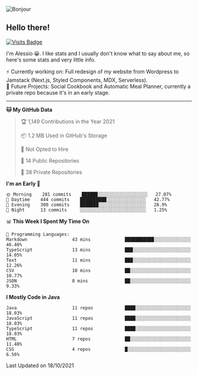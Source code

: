 ![Bonjour](https://i.redd.it/ayih4qogh2a51.png)

## Hello there!
[![Visits Badge](https://badges.pufler.dev/visits/PandaSekh/PandaSekh)](https://alessiofranceschi.me)

I'm Alessio 😀. I like stats and I usually don't know what to say about me, so here's some stats and very little info.

⚡ Currently working on: Full redesign of my website from Wordpress to Jamstack (Next.js, Styled Components, MDX, Serverless).  
🤔 Future Projects: Social Cookbook and Automatic Meal Planner, currently a private repo because it's in an early stage.

---

<!--START_SECTION:waka-->
**🐱 My GitHub Data** 

> 🏆 1,149 Contributions in the Year 2021
 > 
> 📦 1.2 MB Used in GitHub's Storage 
 > 
> 🚫 Not Opted to Hire
 > 
> 📜 14 Public Repositories 
 > 
> 🔑 38 Private Repositories  
 > 
**I'm an Early 🐤** 

```text
🌞 Morning    281 commits    ██████░░░░░░░░░░░░░░░░░░░   27.07% 
🌆 Daytime    444 commits    ██████████░░░░░░░░░░░░░░░   42.77% 
🌃 Evening    300 commits    ███████░░░░░░░░░░░░░░░░░░   28.9% 
🌙 Night      13 commits     ░░░░░░░░░░░░░░░░░░░░░░░░░   1.25%

```


📊 **This Week I Spent My Time On** 

```text
💬 Programming Languages: 
Markdown                 43 mins             ███████████░░░░░░░░░░░░░░   46.46% 
TypeScript               13 mins             ███░░░░░░░░░░░░░░░░░░░░░░   14.05% 
Text                     11 mins             ███░░░░░░░░░░░░░░░░░░░░░░   12.26% 
CSV                      10 mins             ██░░░░░░░░░░░░░░░░░░░░░░░   10.77% 
JSON                     8 mins              ██░░░░░░░░░░░░░░░░░░░░░░░   9.33%

```

**I Mostly Code in Java** 

```text
Java                     11 repos            ████░░░░░░░░░░░░░░░░░░░░░   18.03% 
JavaScript               11 repos            ████░░░░░░░░░░░░░░░░░░░░░   18.03% 
TypeScript               11 repos            ████░░░░░░░░░░░░░░░░░░░░░   18.03% 
HTML                     7 repos             ██░░░░░░░░░░░░░░░░░░░░░░░   11.48% 
CSS                      4 repos             █░░░░░░░░░░░░░░░░░░░░░░░░   6.56%

```



 Last Updated on 18/10/2021
<!--END_SECTION:waka-->
